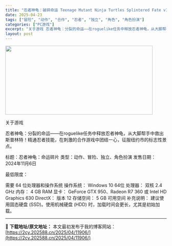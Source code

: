 ```yaml
---
title: "忍者神龟：破碎命运 Teenage Mutant Ninja Turtles Splintered Fate v1.8.2"
date: 2025-04-23
tags: ["冒险", "动作", "合作", "忍者", "独立", "角色", "角色扮演"]
categories: ["PC游戏"]
excerpt: "关于游戏 忍者神龟：分裂的命运——在roguelike任务中释放忍者神龟，从大脚帮手中救出斯普林特！精通忍者技能，在刺激的合作游戏中团结一心，征服纽约市的标志性景点。 标题：忍者神龟：命运碎片 类型：动作、冒险、独立、角色扮演 发售日期：2024年11月6日 最低限度： 需要 64 位处理器和操作系&hellip;"
layout: post
---
```


<img class="aligncenter size-full wp-image-11896" src="https://2cy.202588.cn/wp-content/uploads/2025/04/2025042310375973.webp" alt="" width="460" height="215" />

关于游戏

忍者神龟：分裂的命运——在roguelike任务中释放忍者神龟，从大脚帮手中救出斯普林特！精通忍者技能，在刺激的合作游戏中团结一心，征服纽约市的标志性景点。

标题：忍者神龟：命运碎片
类型：动作、冒险、独立、角色扮演
发售日期：2024年11月6日

最低限度：

需要 64 位处理器和操作系统
操作系统： Windows 10 64位
处理器： 双核 2.4 GHz
内存： 4 GB RAM
显卡： GeForce GTX 950、Radeon R7 360 或 Intel HD Graphics 630
DirectX： 版本 12
存储空间： 5 GB 可用空间
补充说明： 建议使用固态硬盘 (SSD)。使用机械硬盘 (HDD) 时，加载时间会更长，尤其是初始加载。

---
📖 **下载地址/原文地址：** 本文最初发布于我的博客网站：[https://2cy.202588.cn/2025/04/11906/](https://2cy.202588.cn/2025/04/11906/)
